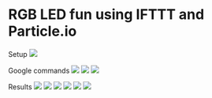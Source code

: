 # RGB LED fun using IFTTT and Particle.io

Setup
![](setup.jpg)

Google commands
![](assistant/01.jpg)
![](assistant/02.jpg)
![](assistant/03.jpg)

Results
![](lights/red.jpg)
![](lights/green.jpg)
![](lights/blue.jpg)
![](lights/stoplight.jpg)
![](lights/random.jpg)
![](lights/random2.jpg)
